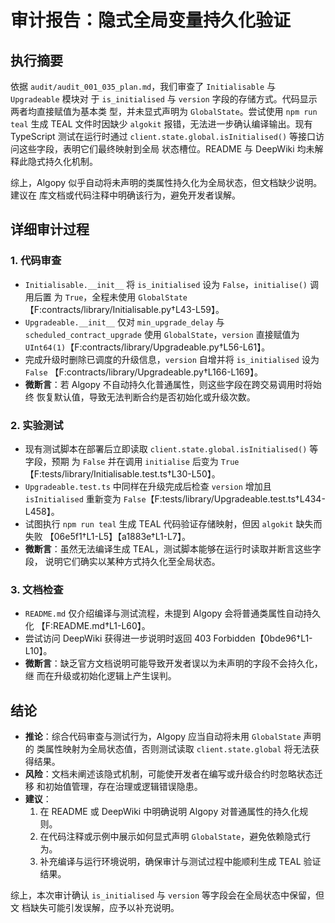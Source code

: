 # 审计报告：隐式全局变量持久化验证

## 执行摘要

依据 `audit/audit_001_035_plan.md`，我们审查了 `Initialisable` 与 `Upgradeable` 模块对
于 `is_initialised` 与 `version` 字段的存储方式。代码显示两者均直接赋值为基本类
型，并未显式声明为 `GlobalState`。尝试使用 `npm run teal` 生成 TEAL 文件时因缺少
`algokit` 报错，无法进一步确认编译输出。现有 TypeScript 测试在运行时通过
`client.state.global.isInitialised()` 等接口访问这些字段，表明它们最终映射到全局
状态槽位。README 与 DeepWiki 均未解释此隐式持久化机制。

综上，Algopy 似乎自动将未声明的类属性持久化为全局状态，但文档缺少说明。建议在
库文档或代码注释中明确该行为，避免开发者误解。

## 详细审计过程

### 1. 代码审查
- `Initialisable.__init__` 将 `is_initialised` 设为 `False`，`initialise()` 调用后置
  为 `True`，全程未使用 `GlobalState`【F:contracts/library/Initialisable.py†L43-L59】。
- `Upgradeable.__init__` 仅对 `min_upgrade_delay` 与 `scheduled_contract_upgrade` 使用
  `GlobalState`，`version` 直接赋值为 `UInt64(1)`【F:contracts/library/Upgradeable.py†L56-L61】。
- 完成升级时删除已调度的升级信息，`version` 自增并将 `is_initialised` 设为 `False`
  【F:contracts/library/Upgradeable.py†L166-L169】。
- **微断言**：若 Algopy 不自动持久化普通属性，则这些字段在跨交易调用时将始终
  恢复默认值，导致无法判断合约是否初始化或升级次数。

### 2. 实验测试
- 现有测试脚本在部署后立即读取 `client.state.global.isInitialised()` 等字段，预期
  为 `False` 并在调用 `initialise` 后变为 `True`【F:tests/library/Initialisable.test.ts†L30-L50】。
- `Upgradeable.test.ts` 中同样在升级完成后检查 `version` 增加且 `isInitialised`
  重新变为 `False`【F:tests/library/Upgradeable.test.ts†L434-L458】。
- 试图执行 `npm run teal` 生成 TEAL 代码验证存储映射，但因 `algokit` 缺失而失败
  【06e5f1†L1-L5】【a1883e†L1-L7】。
- **微断言**：虽然无法编译生成 TEAL，测试脚本能够在运行时读取并断言这些字段，
  说明它们确实以某种方式持久化至全局状态。

### 3. 文档检查
- `README.md` 仅介绍编译与测试流程，未提到 Algopy 会将普通类属性自动持久化
  【F:README.md†L1-L60】。
- 尝试访问 DeepWiki 获得进一步说明时返回 403 Forbidden【0bde96†L1-L10】。
- **微断言**：缺乏官方文档说明可能导致开发者误以为未声明的字段不会持久化，继
  而在升级或初始化逻辑上产生误判。

## 结论

- **推论**：综合代码审查与测试行为，Algopy 应当自动将未用 `GlobalState` 声明的
  类属性映射为全局状态值，否则测试读取 `client.state.global` 将无法获得结果。
- **风险**：文档未阐述该隐式机制，可能使开发者在编写或升级合约时忽略状态迁移
  和初始值管理，存在治理或逻辑错误隐患。
- **建议**：
  1. 在 README 或 DeepWiki 中明确说明 Algopy 对普通属性的持久化规则。
  2. 在代码注释或示例中展示如何显式声明 `GlobalState`，避免依赖隐式行为。
  3. 补充编译与运行环境说明，确保审计与测试过程中能顺利生成 TEAL 验证结果。

综上，本次审计确认 `is_initialised` 与 `version` 等字段会在全局状态中保留，但文
档缺失可能引发误解，应予以补充说明。
